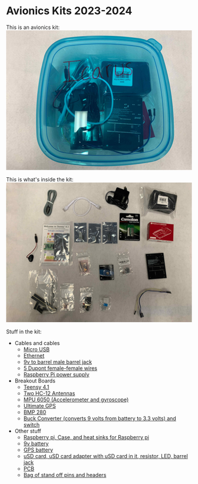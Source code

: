 # Avionics Kits 2023-2024
This is an avionics kit:
![alt text](photos/icaruskit.jpg)

This is what's inside the kit:
![alt text](photos/exview.jpg)

Stuff in the kit:

- Cables and cables
    - [Micro USB](photos/parts/uUSB.jpg)
    - [Ethernet](photos/parts/ethernet.jpg)
    - [9v to barrel male barrel jack](photos/parts/dupont.jpg)
    - [5 Dupont female-female wires](photos/parts/dupont.jpg)
    - [Raspberry Pi power supply](photos/parts/pwrsupply.jpg)
- Breakout Boards
    - [Teensy 4.1](photos/parts/teensy.jpg)
    - [Two HC-12 Antennas](photos/parts/hc12.jpg)
    - [MPU 6050 (Accelerometer and gyroscope)](photos/parts/mpu6050.jpg)
    - [Ultimate GPS](photos/parts/gps.jpg)
    - [BMP 280](photos/parts/bmp280.jpg)
    - [Buck Converter (converts 9 volts from battery to 3.3 volts) and switch](photos/parts/bucknswitch.jpg)
- Other stuff
    - [Raspberry pi, Case, and heat sinks for Raspberry pi](photos/parts/rpi.jpg)
    - [9v battery](photos/parts/ninev.jpg)
    - [GPS battery](photos/parts/gpsbattery.jpg)
    - [uSD card, uSD card adapter with uSD card in it, resistor, LED, barrel jack](photos/parts/randybag.jpg)
    - [PCB](photos/parts/pcb.jpg)
    - [Bag of stand off pins and headers](photos/parts/pins.jpg)

